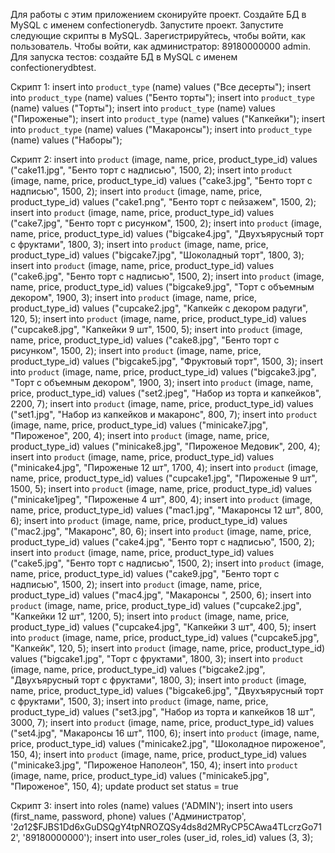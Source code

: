 Для работы с этим приложением сконируйте проект. 
Создайте БД в MySQL c именем confectionerydb.
Запустите проект.
Запустите следующие скрипты в MySQL.
Зарегистрируйтесь, чтобы войти, как пользователь.
Чтобы войти, как администратор: 89180000000 admin.
Для запуска тестов: создайте БД в MySQL c именем confectionerydbtest.

Скрипт 1:
insert into `product_type` (name) values ("Все десерты");
insert into `product_type` (name) values ("Бенто торты");
insert into `product_type` (name) values ("Торты");
insert into `product_type` (name) values ("Пироженые");
insert into `product_type` (name) values ("Капкейки");
insert into `product_type` (name) values ("Макаронсы");
insert into `product_type` (name) values ("Наборы");

Скрипт 2:
insert into `product` (image, name, price, product_type_id) values ("cake11.jpg", "Бенто торт с надписью", 1500, 2);
insert into `product` (image, name, price, product_type_id) values ("cake3.jpg", "Бенто торт с надписью", 1500, 2);
insert into `product` (image, name, price, product_type_id) values ("cake1.png", "Бенто торт с пейзажем", 1500, 2);
insert into `product` (image, name, price, product_type_id) values ("cake7.jpg", "Бенто торт с рисунком", 1500, 2);
insert into `product` (image, name, price, product_type_id) values ("bigcake4.jpg", "Двухъярусный торт с фруктами", 1800, 3);
insert into `product` (image, name, price, product_type_id) values ("bigcake7.jpg", "Шоколадный торт", 1800, 3);
insert into `product` (image, name, price, product_type_id) values ("cake6.jpg", "Бенто торт с надписью", 1500, 2);
insert into `product` (image, name, price, product_type_id) values ("bigcake9.jpg", "Торт с объемным декором", 1900, 3);
insert into `product` (image, name, price, product_type_id) values ("cupcake2.jpg", "Капкейк с декором радуги", 120, 5);
insert into `product` (image, name, price, product_type_id) values ("cupcake8.jpg", "Капкейки 9 шт", 1500, 5);
insert into `product` (image, name, price, product_type_id) values ("cake8.jpg", "Бенто торт с рисунком", 1500, 2);
insert into `product` (image, name, price, product_type_id) values ("bigcake5.jpg", "Фруктовый торт", 1500, 3);
insert into `product` (image, name, price, product_type_id) values ("bigcake3.jpg", "Торт с объемным декором", 1900, 3);
insert into `product` (image, name, price, product_type_id) values ("set2.jpeg", "Набор из торта и капкейков", 2200, 7);
insert into `product` (image, name, price, product_type_id) values ("set1.jpg", "Набор из капкейков и макаронс", 800, 7);
insert into `product` (image, name, price, product_type_id) values ("minicake7.jpg", "Пироженое", 200, 4);
insert into `product` (image, name, price, product_type_id) values ("minicake8.jpg", "Пироженое Медовик", 200, 4);
insert into `product` (image, name, price, product_type_id) values ("minicake4.jpg", "Пироженые 12 шт", 1700, 4);
insert into `product` (image, name, price, product_type_id) values ("cupcake1.jpg", "Пироженые 9 шт", 1500, 5);
insert into `product` (image, name, price, product_type_id) values ("minicake1jpeg", "Пироженые 4 шт", 800, 4);
insert into `product` (image, name, price, product_type_id) values ("mac1.jpg", "Макаронсы 12 шт", 800, 6);
insert into `product` (image, name, price, product_type_id) values ("mac2.jpg", "Макаронс", 80, 6);
insert into `product` (image, name, price, product_type_id) values ("cake4.jpg", "Бенто торт с надписью", 1500, 2);
insert into `product` (image, name, price, product_type_id) values ("cake5.jpg", "Бенто торт с надписью", 1500, 2);
insert into `product` (image, name, price, product_type_id) values ("cake9.jpg", "Бенто торт с надписью", 1500, 2);
insert into `product` (image, name, price, product_type_id) values ("mac4.jpg", "Макаронсы ", 2500, 6);
insert into `product` (image, name, price, product_type_id) values ("cupcake2.jpg", "Капкейки 12 шт", 1200, 5);
insert into `product` (image, name, price, product_type_id) values ("cupcake4.jpg", "Капкейки 3 шт", 400, 5);
insert into `product` (image, name, price, product_type_id) values ("cupcake5.jpg", "Капкейк", 120, 5);
insert into `product` (image, name, price, product_type_id) values ("bigcake1.jpg", "Торт с фруктами", 1800, 3);
insert into `product` (image, name, price, product_type_id) values ("bigcake2.jpg", "Двухъярусный торт с фруктами", 1800, 3);
insert into `product` (image, name, price, product_type_id) values ("bigcake6.jpg", "Двухъярусный торт с фруктами", 1500, 3);
insert into `product` (image, name, price, product_type_id) values ("set3.jpg", "Набор из торта и капкейков 18 шт", 3000, 7);
insert into `product` (image, name, price, product_type_id) values ("set4.jpg", "Макаронсы 16 шт", 1100, 6);
insert into `product` (image, name, price, product_type_id) values ("minicake2.jpg", "Шоколадное пироженое", 150, 4);
insert into `product` (image, name, price, product_type_id) values ("minicake3.jpg", "Пироженое Наполеон", 150, 4);
insert into `product` (image, name, price, product_type_id) values ("minicake5.jpg", "Пироженое", 150, 4);
update product set status = true

Скрипт 3:
insert into roles (name) values ('ADMIN');
insert into users (first_name, password, phone) values ('Администратор', '$2a$12$FJBS1Dd6xGuDSQgY4tpNROZQSy4ds8d2MRyCP5CAwa4TLcrzGo712', '89180000000');
insert into user_roles (user_id, roles_id) values (3, 3);